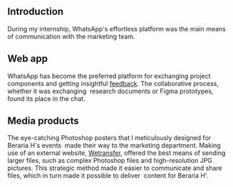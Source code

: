 ## Introduction
During my internship, WhatsApp's effortless platform was the main means of communication with the marketing team. 

## Web app
WhatsApp has become the preferred platform for exchanging project components and getting insightful [feedback](url). The collaborative process, whether it was exchanging  research documents or Figma prototypes, found its place in the chat.

## Media products
The eye-catching Photoshop posters that I meticulously designed for Beraria H's events  made their way to the marketing department. Making use of an external website, [Wetransfer](https://wetransfer.com), offered the best means of sending larger files, such as complex Photoshop files and high-resolution JPG pictures. This strategic method made it easier to communicate and share files, which in turn made it possible to deliver  content for Beraria H'.
